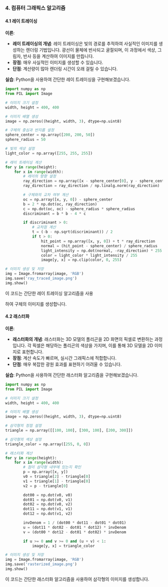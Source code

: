 ### 4. 컴퓨터 그래픽스 알고리즘

#### 4.1 레이 트레이싱
**이론**:
- **레이 트레이싱의 개념**: 레이 트레이싱은 빛의 경로를 추적하여 사실적인 이미지를 생성하는 렌더링 기법입니다. 광선이 물체에 반사되고 굴절되며, 이 과정에서 색상, 그림자, 반사 등을 계산하여 이미지를 만듭니다.
- **장점**: 매우 사실적인 이미지를 생성할 수 있습니다.
- **단점**: 계산량이 많아 렌더링 시간이 오래 걸릴 수 있습니다.

**실습**:
Python을 사용하여 간단한 레이 트레이싱을 구현해보겠습니다.

```python
import numpy as np
from PIL import Image

# 이미지 크기 설정
width, height = 400, 400

# 이미지 배열 생성
image = np.zeros((height, width, 3), dtype=np.uint8)

# 구체의 중심과 반지름 설정
sphere_center = np.array([200, 200, 50])
sphere_radius = 50

# 빛의 색상 설정
light_color = np.array([255, 255, 255])

# 레이 트레이싱 계산
for y in range(height):
    for x in range(width):
        # 레이의 방향 설정
        ray_direction = np.array([x - sphere_center[0], y - sphere_center[1], 100])
        ray_direction = ray_direction / np.linalg.norm(ray_direction)

        # 구체와의 교차 여부 계산
        oc = np.array([x, y, 0]) - sphere_center
        b = 2 * np.dot(oc, ray_direction)
        c = np.dot(oc, oc) - sphere_radius * sphere_radius
        discriminant = b * b - 4 * c

        if discriminant > 0:
            # 교차점 계산
            t = (-b - np.sqrt(discriminant)) / 2
            if t > 0:
                hit_point = np.array([x, y, 0]) + t * ray_direction
                normal = (hit_point - sphere_center) / sphere_radius
                light_intensity = np.dot(normal, -ray_direction) * 255
                color = light_color * light_intensity / 255
                image[y, x] = np.clip(color, 0, 255)

# 이미지 생성 및 저장
img = Image.fromarray(image, 'RGB')
img.save('ray_traced_image.png')
img.show()
```

이 코드는 간단한 레이 트레이싱 알고리즘을 사용

하여 구체의 이미지를 생성합니다.

#### 4.2 래스터화
**이론**:
- **래스터화의 개념**: 래스터화는 3D 모델의 폴리곤을 2D 화면의 픽셀로 변환하는 과정입니다. 각 픽셀은 해당하는 폴리곤의 색상을 가지며, 이를 통해 3D 모델을 2D 이미지로 표현합니다.
- **장점**: 계산 속도가 빠르며, 실시간 그래픽스에 적합합니다.
- **단점**: 매우 복잡한 광원 효과를 표현하기 어려울 수 있습니다.

**실습**:
Python을 사용하여 간단한 래스터화 알고리즘을 구현해보겠습니다.

```python
import numpy as np
from PIL import Image

# 이미지 크기 설정
width, height = 400, 400

# 이미지 배열 생성
image = np.zeros((height, width, 3), dtype=np.uint8)

# 삼각형의 정점 설정
triangle = np.array([[100, 100], [300, 100], [200, 300]])

# 삼각형의 색상 설정
triangle_color = np.array([255, 0, 0])

# 래스터화 계산
for y in range(height):
    for x in range(width):
        # 점이 삼각형 내부에 있는지 확인
        p = np.array([x, y])
        v0 = triangle[2] - triangle[0]
        v1 = triangle[1] - triangle[0]
        v2 = p - triangle[0]

        dot00 = np.dot(v0, v0)
        dot01 = np.dot(v0, v1)
        dot02 = np.dot(v0, v2)
        dot11 = np.dot(v1, v1)
        dot12 = np.dot(v1, v2)

        invDenom = 1 / (dot00 * dot11 - dot01 * dot01)
        u = (dot11 * dot02 - dot01 * dot12) * invDenom
        v = (dot00 * dot12 - dot01 * dot02) * invDenom

        if u >= 0 and v >= 0 and (u + v) < 1:
            image[y, x] = triangle_color

# 이미지 생성 및 저장
img = Image.fromarray(image, 'RGB')
img.save('rasterized_image.png')
img.show()
```

이 코드는 간단한 래스터화 알고리즘을 사용하여 삼각형의 이미지를 생성합니다.
